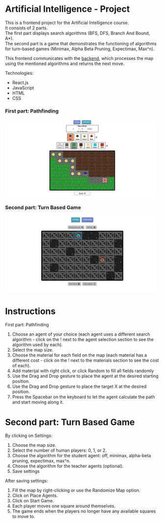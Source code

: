 # Artificial Intelligence - Project

This is a frontend project for the Artificial Intelligence course.  
It consists of 2 parts.  
The first part displays search algorithms (BFS, DFS, Branch And Bound, A*).  
The second part is a game that demonstrates the functioning of algorithms for turn-based games (Minimax, Alpha Beta Pruning, Expectimax, Max^n).

This frontend communicates with the [backend](https://github.com/ensarhamzic/artificial-intelligence-backend), which processes the map using the mentioned algorithms and returns the next move.

Technologies:
- React.js
- JavaScript
- HTML
- CSS

### First part: Pathfinding
![Pathfinding](https://github.com/ensarhamzic/artificial-intelligence-client/blob/master/readme-assets/pytanja.png)

### Second part: Turn Based Game
![Pathfinding](https://github.com/ensarhamzic/artificial-intelligence-client/blob/master/readme-assets/pystolovina.png)

# Instructions

First part: Pathfinding
1. Choose an agent of your choice (each agent uses a different search algorithm - click on the ! next to the agent selection section to see the algorithm used by each).
2. Select the map size.
3. Choose the material for each field on the map (each material has a different cost - click on the ! next to the materials section to see the cost of each).
4. Add materijal with right click, or click Random to fill all fields randomly
5. Use the Drag and Drop gesture to place the agent at the desired starting position.
6. Use the Drag and Drop gesture to place the target X at the desired position.
7. Press the Spacebar on the keyboard to let the agent calculate the path and start moving along it.


# Second part: Turn Based Game

By clicking on Settings:
1. Choose the map size.
2. Select the number of human players: 0, 1, or 2.
3. Choose the algorithm for the student agent: off, minimax, alpha-beta pruning, expectimax, max^n.
4. Choose the algorithm for the teacher agents (optional).
5. Save settings

After saving settings:
1. Fill the map by right-clicking or use the Randomize Map option.
2. Click on Place Agents.
3. Click on Start Game.
4. Each player moves one square around themselves.
5. The game ends when the players no longer have any available squares to move to.


